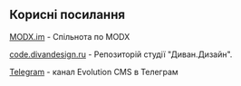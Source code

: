 Корисні посилання
-------------------------

[MODX.im](http://modx.im)  - Спільнота по MODX

[code.divandesign.ru](http://code.divandesign.ru) - Репозиторій студії "Диван.Дизайн".

[Telegram](https://t.me/evolutioncms) - канал Evolution CMS в Телеграм
